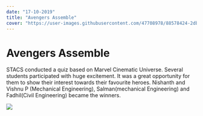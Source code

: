 ```yaml
---
date: "17-10-2019"
title: "Avengers Assemble"
cover: "https://user-images.githubusercontent.com/47708978/88578424-2db06d00-d066-11ea-84e9-a3f2a976abd8.jpg"
---
```

# Avengers Assemble

STACS conducted a quiz based on Marvel Cinematic Universe. Several students participated with huge excitement. It was a great opportunity for them to show their interest towards their favourite heroes. Nishanth and Vishnu P (Mechanical Engineering), Salman(mechanical Engineering) and Fadhil(Civil Engineering) became the winners.

![](https://user-images.githubusercontent.com/47708978/88577385-8ed74100-d064-11ea-9131-f3eaa685bf1b.jpg)